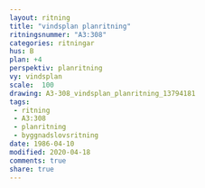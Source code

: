 ```yaml
---
layout: ritning
title: "vindsplan planritning"
ritningsnummer: "A3:308"
categories: ritningar
hus: B
plan: +4
perspektiv: planritning
vy: vindsplan
scale:  100
drawing: A3-308_vindsplan_planritning_13794181
tags:
 - ritning
 - A3:308
 - planritning
 - byggnadslovsritning
date: 1986-04-10
modified: 2020-04-18
comments: true
share: true
---
```

